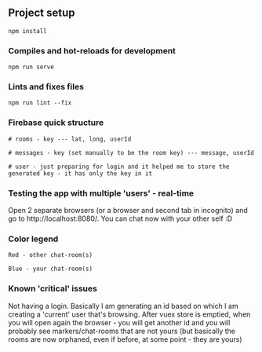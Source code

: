 ## Project setup
```
npm install
```

### Compiles and hot-reloads for development
```
npm run serve
```

### Lints and fixes files
```
npm run lint --fix
```

### Firebase quick structure
```
# rooms - key --- lat, long, userId

# messages - key (set manually to be the room key) --- message, userId

# user - just preparing for login and it helped me to store the generated key - it has only the key in it
```

### Testing the app with multiple 'users' - real-time
Open 2 separate browsers (or a browser and second tab in incognito) and go to http://localhost:8080/. You can chat now with your other self :D

### Color legend
```
Red - other chat-room(s)

Blue - your chat-room(s)
```

### Known 'critical' issues
Not having a login. Basically I am generating an id based on which I am creating a 'current' user that's browsing. After vuex store is emptied, when you will open again the browser - you will get another id and you will probably see markers/chat-rooms that are not yours (but basically the rooms are now orphaned, even if before, at some point - they are yours)
